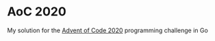 # AoC 2020

My solution for the [Advent of Code 2020](https://adventofcode.com/2020/) programming challenge in Go
